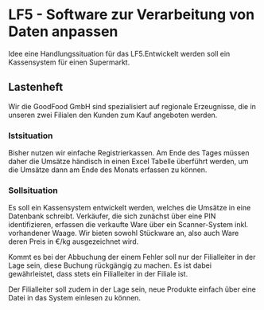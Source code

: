# LF5 - Software zur Verarbeitung von Daten anpassen

Idee eine Handlungssituation für das LF5.Entwickelt werden soll ein Kassensystem für einen Supermarkt.

## Lastenheft

Wir die GoodFood GmbH sind spezialisiert auf regionale Erzeugnisse, die in unseren zwei Filialen den Kunden zum Kauf angeboten werden.

### Istsituation

Bisher nutzen wir einfache Registrierkassen. Am Ende des Tages müssen daher die Umsätze händisch in einen Excel Tabelle überführt werden, um die Umsätze dann am Ende des Monats erfassen zu können.

### Sollsituation

Es soll ein Kassensystem entwickelt werden, welches die Umsätze in eine Datenbank schreibt. Verkäufer, die sich zunächst über eine PIN identifizieren, erfassen die verkaufte Ware über ein Scanner-System inkl. vorhandener Waage. Wir bieten sowohl Stückware an, also auch Ware deren Preis in €/kg ausgezeichnet wird.

Kommt es bei der Abbuchung der einem Fehler soll nur der Filialleiter in der Lage sein, diese Buchung rückgängig zu machen. Es ist dabei gewährleistet, dass stets ein Filialleiter in der Filiale ist.

Der Filialleiter soll zudem in der Lage sein, neue Produkte einfach über eine Datei in das System einlesen zu können.
